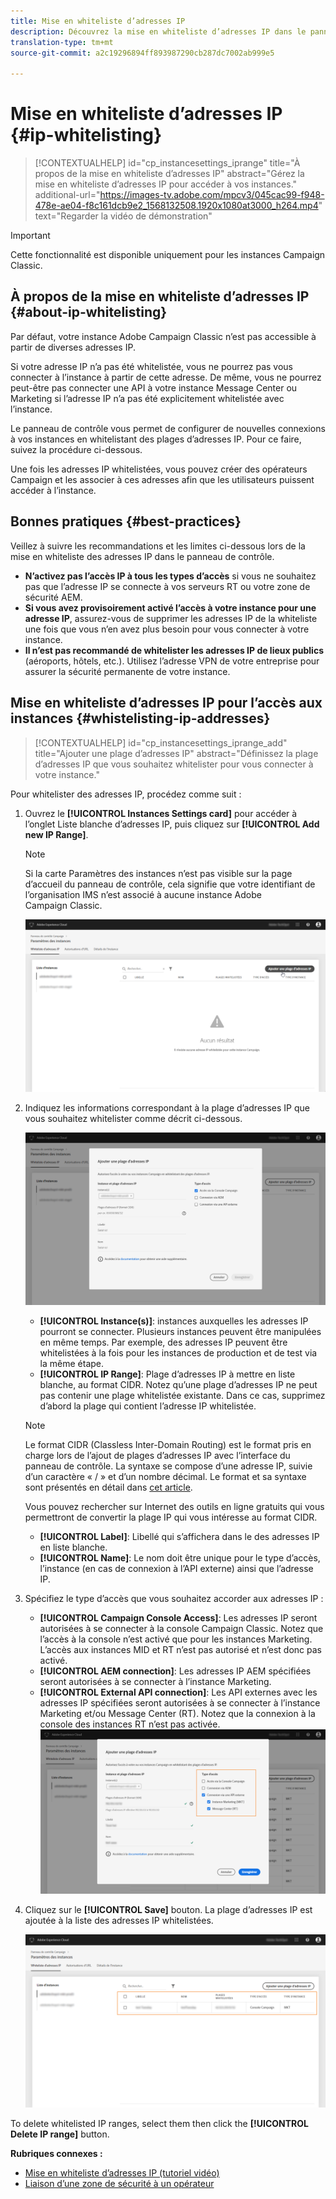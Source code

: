 ```yaml
---
title: Mise en whiteliste d’adresses IP
description: Découvrez la mise en whiteliste d’adresses IP dans le panneau de contrôle pour l’accès aux instances
translation-type: tm+mt
source-git-commit: a2c19296894ff893987290cb287dc7002ab999e5

---
```



# Mise en whiteliste d’adresses IP {#ip-whitelisting}

>[!CONTEXTUALHELP]
>id=&quot;cp_instancesettings_iprange&quot;
>title=&quot;À propos de la mise en whiteliste d’adresses IP&quot;
>abstract=&quot;Gérez la mise en whiteliste d’adresses IP pour accéder à vos instances.&quot;
>additional-url=&quot;https://images-tv.adobe.com/mpcv3/045cac99-f948-478e-ae04-f8c161dcb9e2_1568132508.1920x1080at3000_h264.mp4&quot; text=&quot;Regarder la vidéo de démonstration&quot;

>[!IMPORTANT]
>
>Cette fonctionnalité est disponible uniquement pour les instances Campaign Classic.

## À propos de la mise en whiteliste d’adresses IP {#about-ip-whitelisting}

Par défaut, votre instance Adobe Campaign Classic n’est pas accessible à partir de diverses adresses IP.

Si votre adresse IP n’a pas été whitelistée, vous ne pourrez pas vous connecter à l’instance à partir de cette adresse. De même, vous ne pourrez peut-être pas connecter une API à votre instance Message Center ou Marketing si l’adresse IP n’a pas été explicitement whitelistée avec l’instance.

Le panneau de contrôle vous permet de configurer de nouvelles connexions à vos instances en whitelistant des plages d’adresses IP. Pour ce faire, suivez la procédure ci-dessous.

Une fois les adresses IP whitelistées, vous pouvez créer des opérateurs Campaign et les associer à ces adresses afin que les utilisateurs puissent accéder à l’instance.

## Bonnes pratiques {#best-practices}

Veillez à suivre les recommandations et les limites ci-dessous lors de la mise en whiteliste des adresses IP dans le panneau de contrôle.

* **N’activez pas l’accès IP à tous les types d’accès** si vous ne souhaitez pas que l’adresse IP se connecte à vos serveurs RT ou votre zone de sécurité AEM.
* **Si vous avez provisoirement activé l’accès à votre instance pour une adresse IP**, assurez-vous de supprimer les adresses IP de la whiteliste une fois que vous n’en avez plus besoin pour vous connecter à votre instance.
* **Il n’est pas recommandé de whitelister les adresses IP de lieux publics** (aéroports, hôtels, etc.). Utilisez l’adresse VPN de votre entreprise pour assurer la sécurité permanente de votre instance.

## Mise en whiteliste d’adresses IP pour l’accès aux instances {#whistelisting-ip-addresses}

>[!CONTEXTUALHELP]
>id=&quot;cp_instancesettings_iprange_add&quot;
>title=&quot;Ajouter une plage d’adresses IP&quot;
>abstract=&quot;Définissez la plage d’adresses IP que vous souhaitez whitelister pour vous connecter à votre instance.&quot;

Pour whitelister des adresses IP, procédez comme suit :

1. Ouvrez le **[!UICONTROL Instances Settings card]** pour accéder à l’onglet Liste blanche d’adresses IP, puis cliquez sur **[!UICONTROL Add new IP Range]**.

   >[!NOTE]
   >
   >Si la carte Paramètres des instances n’est pas visible sur la page d’accueil du panneau de contrôle, cela signifie que votre identifiant de l’organisation IMS n’est associé à aucune instance Adobe Campaign Classic.

   ![](assets/ip_whitelist_list1.png)

1. Indiquez les informations correspondant à la plage d’adresses IP que vous souhaitez whitelister comme décrit ci-dessous.

   ![](assets/ip_whitelist_add1.png)

   * **[!UICONTROL Instance(s)]**: instances auxquelles les adresses IP pourront se connecter. Plusieurs instances peuvent être manipulées en même temps. Par exemple, des adresses IP peuvent être whitelistées à la fois pour les instances de production et de test via la même étape.
   * **[!UICONTROL IP Range]**: Plage d’adresses IP à mettre en liste blanche, au format CIDR. Notez qu’une plage d’adresses IP ne peut pas contenir une plage whitelistée existante. Dans ce cas, supprimez d’abord la plage qui contient l’adresse IP whitelistée.
   >[!NOTE]
   >
   >Le format CIDR (Classless Inter-Domain Routing) est le format pris en charge lors de l’ajout de plages d’adresses IP avec l’interface du panneau de contrôle. La syntaxe se compose d’une adresse IP, suivie d’un caractère « / » et d’un nombre décimal. Le format et sa syntaxe sont présentés en détail dans [cet article](https://whatismyipaddress.com/cidr).
   >
   >Vous pouvez rechercher sur Internet des outils en ligne gratuits qui vous permettront de convertir la plage IP qui vous intéresse au format CIDR.

   * **[!UICONTROL Label]**: Libellé qui s’affichera dans le des adresses IP en liste blanche.
   * **[!UICONTROL Name]**: Le nom doit être unique pour le type d’accès, l’instance (en cas de connexion à l’API externe) ainsi que l’adresse IP.


1. Spécifiez le type d’accès que vous souhaitez accorder aux adresses IP :

   * **[!UICONTROL Campaign Console Access]**: Les adresses IP seront autorisées à se connecter à la console Campaign Classic. Notez que l’accès à la console n’est activé que pour les instances Marketing. L’accès aux instances MID et RT n’est pas autorisé et n’est donc pas activé.
   * **[!UICONTROL AEM connection]**: Les adresses IP AEM spécifiées seront autorisées à se connecter à l’instance Marketing.
   * **[!UICONTROL External API connection]**: Les API externes avec les adresses IP spécifiées seront autorisées à se connecter à l’instance Marketing et/ou Message Center (RT). Notez que la connexion à la console des instances RT n’est pas activée.
   ![](assets/ip_whitelist_acesstype.png)

1. Cliquez sur le **[!UICONTROL Save]** bouton. La plage d’adresses IP est ajoutée à la liste des adresses IP whitelistées.

   ![](assets/ip_whitelist_added.png)

To delete whitelisted IP ranges, select them then click the **[!UICONTROL Delete IP range]** button.

**Rubriques connexes :**
* [Mise en whiteliste d’adresses IP (tutoriel vidéo)](https://docs.adobe.com/content/help/en/campaign-learn/campaign-classic-tutorials/administrating/control-panel-acc/ip-whitelisting.html)
* [Liaison d’une zone de sécurité à un opérateur](https://docs.campaign.adobe.com/doc/AC/en/INS_Additional_configurations_Configuring_Campaign_server.html#Linking_a_security_zone_to_an_operator)
